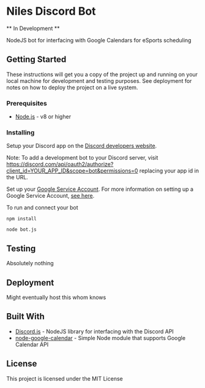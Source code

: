 # Niles Discord Bot

** In Development **

NodeJS bot for interfacing with Google Calendars for eSports scheduling

## Getting Started

These instructions will get you a copy of the project up and running on your local machine for development and testing purposes. See deployment for notes on how to deploy the project on a live system.

### Prerequisites

* [Node.js](https://nodejs.org/en/) - v8 or higher

### Installing

Setup your Discord app on the [Discord developers website](https://discord.com/developers/applications/me).

Note: To add a development bot to your Discord server, visit https://discord.com/api/oauth2/authorize?client_id=YOUR_APP_ID&scope=bot&permissions=0 replacing your app id in the URL.

Set up your [Google Service Account](https://developers.google.com/identity/protocols/OAuth2ServiceAccount).
For more information on setting up a Google Service Account, [see here](https://github.com/yuhong90/node-google-calendar/wiki#setup-service-accounts).

To run and connect your bot

```
npm install
```

```
node bot.js
```

## Testing

Absolutely nothing

## Deployment

Might eventually host this whom knows

## Built With

* [Discord.js](https://github.com/discordjs/discord.js) - NodeJS library for interfacing with the Discord API
* [node-google-calendar](https://github.com/yuhong90/node-google-calendar) - Simple Node module that supports Google Calendar API

## License

This project is licensed under the MIT License
